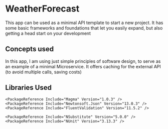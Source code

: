 # WeatherForecast

This app can be used as a minimal API template to start a new project.
It has some basic frameworks and foundations that let you easily expand, but also getting a head start on your development

## Concepts used

In this app, I am using just simple principles of software design, to serve as an example of a minimal Microservice.
It offers caching for the external API (to avoid multiple calls, saving costs)

## Libraries Used

``` text
<PackageReference Include="Magma" Version="1.0.3" />
<PackageReference Include="Newtonsoft.Json" Version="13.0.3" />
<PackageReference Include="FluentValidation" Version="11.5.2" />

<PackageReference Include="NSubstitute" Version="5.0.0" />
<PackageReference Include="NUnit" Version="3.13.3" />

```
